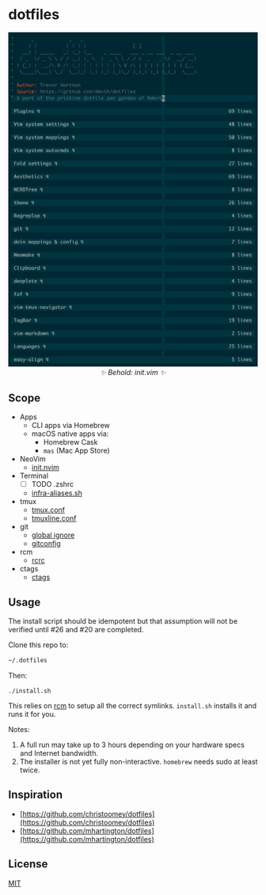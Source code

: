 # dotfiles

<p align="center">
  <img src="https://raw.githubusercontent.com/devth/dotfiles/master/assets/preview.png" />
  <br />
  <i>✨ Behold: init.vim ✨</i>
</p>

## Scope

- Apps
  - CLI apps via Homebrew
  - macOS native apps via:
    - Homebrew Cask
    - `mas` (Mac App Store)
- NeoVim
  - [init.nvim](config/nvim/init.vim)
- Terminal
  - [ ] TODO .zshrc
  - [infra-aliases.sh](infra-aliases.sh)
- tmux
  - [tmux.conf](tmux.conf)
  - [tmuxline.conf](tmuxline.conf)
- git
  - [global ignore](gitignore_global)
  - [gitconfig](gitconfig)
- rcm
  - [rcrc](rcrc)
- ctags
  - [ctags](ctags)

## Usage

The install script should be idempotent but that assumption will not be verified
until #26 and #20 are completed.

Clone this repo to:

```bash
~/.dotfiles
```

Then:

```shell
./install.sh
```

This relies on [rcm](https://github.com/thoughtbot/rcm) to setup all the correct
symlinks. `install.sh` installs it and runs it for you.

Notes:

1. A full run may take up to 3 hours depending on your hardware specs and
   Internet bandwidth.
1. The installer is not yet fully non-interactive. `homebrew` needs sudo at
   least twice.

## Inspiration

- [https://github.com/christoomey/dotfiles](https://github.com/christoomey/dotfiles)
- [https://github.com/mhartington/dotfiles](https://github.com/mhartington/dotfiles)

## License

[MIT](LICENSE.md)
